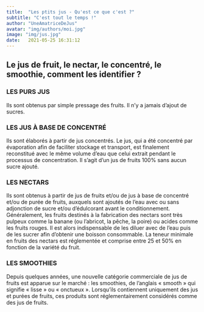 ```yaml
---
title:  "Les ptits jus - Qu'est ce que c'est ?"
subtitle: "C'est tout le temps !"
author: "UneAmatriceDeJus"
avatar: "img/authors/moi.jpg"
image: "img/jus.jpg"
date:   2021-05-25 16:31:12
---
```


## Le jus de fruit, le nectar, le concentré, le smoothie, comment les identifier ?


### LES PURS JUS


Ils sont obtenus par simple pressage des fruits. Il n’y a jamais d’ajout de sucres.


### LES JUS À BASE DE CONCENTRÉ


Ils sont élaborés à partir de jus concentrés. Le jus, qui a été concentré par évaporation afin de faciliter stockage et transport, est finalement reconstitué avec le même volume d’eau que celui extrait pendant le processus de concentration. Il s’agit d’un jus de fruits 100% sans aucun sucre ajouté.


### LES NECTARS


Ils sont obtenus à partir de jus de fruits et/ou de jus à base de concentré et/ou de purée de fruits, auxquels sont ajoutés de l’eau avec ou sans adjonction de sucre et/ou d’édulcorant avant le conditionnement. Généralement, les fruits destinés à la fabrication des nectars sont très pulpeux comme la banane (ou l’abricot, la pêche, la poire) ou acides comme les fruits rouges. Il est alors indispensable de les diluer avec de l’eau puis de les sucrer afin d’obtenir une boisson consommable. La teneur minimale en fruits des nectars est réglementée et comprise entre 25 et 50% en fonction de la variété du fruit.


### LES SMOOTHIES


Depuis quelques années, une nouvelle catégorie commerciale de jus de fruits est apparue sur le marché : les smoothies, de l’anglais « smooth » qui signifie « lisse » ou « onctueux ». Lorsqu’ils contiennent uniquement des jus et purées de fruits, ces produits sont réglementairement considérés comme des jus de fruits.



